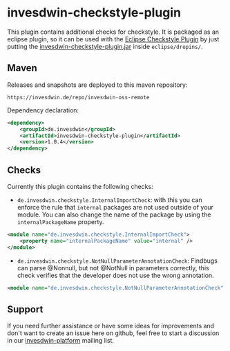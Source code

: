 # invesdwin-checkstyle-plugin

This plugin contains additional checks for checkstyle. It is packaged as an eclipse plugin, so it can be used with the [Eclipse Checkstyle Plugin](http://eclipse-cs.sourceforge.net) by just putting the [invesdwin-checkstyle-plugin.jar](http://invesdwin.de/artifactory/invesdwin-oss/de/invesdwin/invesdwin-checkstyle-plugin/1.0.4/invesdwin-checkstyle-plugin-1.0.4.jar) inside `eclipse/dropins/`.

## Maven

Releases and snapshots are deployed to this maven repository:
```
https://invesdwin.de/repo/invesdwin-oss-remote
```

Dependency declaration:
```xml
<dependency>
	<groupId>de.invesdwin</groupId>
	<artifactId>invesdwin-checkstyle-plugin</artifactId>
	<version>1.0.4</version>
</dependency>
```

## Checks

Currently this plugin contains the following checks:

* `de.invesdwin.checkstyle.InternalImportCheck`: with this you can enforce the rule that `internal` packages are not used outside of your module. You can also change the name of the package by using the `internalPackageName` property.
```xml
<module name="de.invesdwin.checkstyle.InternalImportCheck">
	<property name="internalPackageName" value="internal" />
</module>
```
* `de.invesdwin.checkstyle.NotNullParameterAnnotationCheck`: Findbugs can parse @Nonnull, but not @NotNull in parameters correctly, this check verifies that the developer does not use the wrong annotation.
```xml
<module name="de.invesdwin.checkstyle.NotNullParameterAnnotationCheck" />
```

## Support

If you need further assistance or have some ideas for improvements and don't want to create an issue here on github, feel free to start a discussion in our [invesdwin-platform](https://groups.google.com/forum/#!forum/invesdwin-platform) mailing list.
